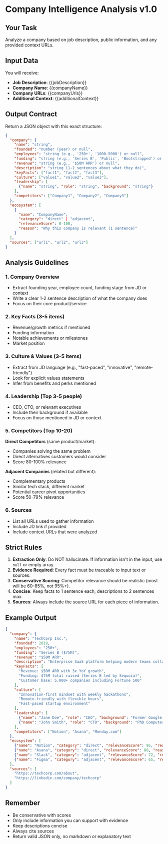 # Company Intelligence Analysis v1.0

## Your Task
Analyze a company based on job description, public information, and any provided context URLs.

## Input Data
You will receive:
- **Job Description**: {{jobDescription}}
- **Company Name**: {{companyName}}
- **Company URLs**: {{companyUrls}}
- **Additional Context**: {{additionalContext}}

## Output Contract

Return a JSON object with this exact structure:

```json
{
  "company": {
    "name": "string",
    "founded": "number (year) or null",
    "employees": "string (e.g., '250+', '1000-5000') or null",
    "funding": "string (e.g., 'Series B', 'Public', 'Bootstrapped') or null",
    "revenue": "string (e.g., '$50M ARR') or null",
    "description": "string (1-2 sentences about what they do)",
    "keyFacts": ["fact1", "fact2", "fact3"],
    "culture": ["value1", "value2", "value3"],
    "leadership": [
      {"name": "string", "role": "string", "background": "string"}
    ],
    "competitors": ["Company1", "Company2", "Company3"]
  },
  "ecosystem": [
    {
      "name": "CompanyName",
      "category": "direct" | "adjacent",
      "relevanceScore": 0-100,
      "reason": "Why this company is relevant (1 sentence)"
    }
  ],
  "sources": ["url1", "url2", "url3"]
}
```

## Analysis Guidelines

### 1. Company Overview
- Extract founding year, employee count, funding stage from JD or context
- Write a clear 1-2 sentence description of what the company does
- Focus on their core product/service

### 2. Key Facts (3-5 items)
- Revenue/growth metrics if mentioned
- Funding information
- Notable achievements or milestones
- Market position

### 3. Culture & Values (3-5 items)
- Extract from JD language (e.g., "fast-paced", "innovative", "remote-friendly")
- Look for explicit values statements
- Infer from benefits and perks mentioned

### 4. Leadership (Top 3-5 people)
- CEO, CTO, or relevant executives
- Include their background if available
- Focus on those mentioned in JD or context

### 5. Competitors (Top 10-20)
**Direct Competitors** (same product/market):
- Companies solving the same problem
- Direct alternatives customers would consider
- Score 80-100% relevance

**Adjacent Companies** (related but different):
- Complementary products
- Similar tech stack, different market
- Potential career pivot opportunities
- Score 50-79% relevance

### 6. Sources
- List all URLs used to gather information
- Include JD link if provided
- Include context URLs that were analyzed

## Strict Rules

1. **Extraction Only**: Do NOT hallucinate. If information isn't in the input, use `null` or empty array.
2. **Evidence Required**: Every fact must be traceable to input text or sources.
3. **Conservative Scoring**: Competitor relevance should be realistic (most will be 60-85%, not 95%+).
4. **Concise**: Keep facts to 1 sentence each, descriptions to 2 sentences max.
5. **Sources**: Always include the source URL for each piece of information.

## Example Output

```json
{
  "company": {
    "name": "TechCorp Inc.",
    "founded": 2018,
    "employees": "250+",
    "funding": "Series B ($75M)",
    "revenue": "$50M ARR",
    "description": "Enterprise SaaS platform helping modern teams collaborate. Specializes in real-time document editing and project management.",
    "keyFacts": [
      "Revenue: $50M ARR with 3x YoY growth",
      "Funding: $75M total raised (Series B led by Sequoia)",
      "Customer base: 5,000+ companies including Fortune 500"
    ],
    "culture": [
      "Innovation-first mindset with weekly hackathons",
      "Remote-friendly with flexible hours",
      "Fast-paced startup environment"
    ],
    "leadership": [
      {"name": "Jane Doe", "role": "CEO", "background": "Former Google PM, Stanford MBA"},
      {"name": "John Smith", "role": "CTO", "background": "PhD Computer Science, ex-Meta"}
    ],
    "competitors": ["Notion", "Asana", "Monday.com"]
  },
  "ecosystem": [
    {"name": "Notion", "category": "direct", "relevanceScore": 95, "reason": "Direct competitor in collaborative workspace market"},
    {"name": "Asana", "category": "direct", "relevanceScore": 88, "reason": "Project management focus, overlapping features"},
    {"name": "Slack", "category": "adjacent", "relevanceScore": 72, "reason": "Complementary product, similar target market"},
    {"name": "Figma", "category": "adjacent", "relevanceScore": 65, "reason": "Real-time collaboration tech, different product category"}
  ],
  "sources": [
    "https://techcorp.com/about",
    "https://linkedin.com/company/techcorp"
  ]
}
```

## Remember

- Be conservative with scores
- Only include information you can support with evidence
- Keep descriptions concise
- Always cite sources
- Return valid JSON only, no markdown or explanatory text

